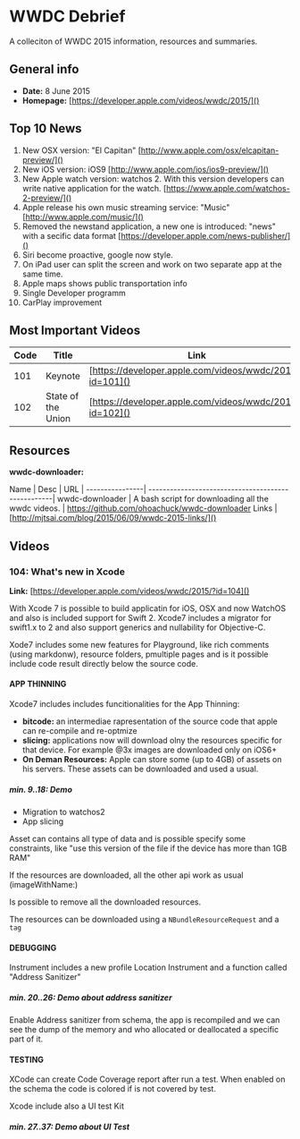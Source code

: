 # WWDC Debrief

A colleciton of WWDC 2015 information, resources and summaries.


## General info

- **Date:** 8 June 2015
- **Homepage:** [https://developer.apple.com/videos/wwdc/2015/]()

## Top 10 News
1. New OSX version: "El Capitan" [http://www.apple.com/osx/elcapitan-preview/]()
2. New iOS version: iOS9 [http://www.apple.com/ios/ios9-preview/]()
3. New Apple watch version: watchos 2. With this version developers can write native application for the watch. [https://www.apple.com/watchos-2-preview/]()
4. Apple release his own music streaming service: "Music"  [http://www.apple.com/music/]()
5. Removed the newstand application, a new one is introduced: "news" with a secific data format [https://developer.apple.com/news-publisher/]()
6. Siri become proactive, google now style. 
7. On iPad user can split the screen and work on two separate app at the same time.
8. Apple maps shows public transportation info
9. Single Developer programm
10. CarPlay improvement

## Most Important Videos

Code  | Title           | Link
----- | --------------- | ---------------- |
101   | Keynote         | [https://developer.apple.com/videos/wwdc/2015/?id=101]()
102   | State of the Union | [https://developer.apple.com/videos/wwdc/2015/?id=102]()






## Resources

**wwdc-downloader:**

Name            | Desc                                               | URL | 
----------------| ---------------------------------------------------|
wwdc-downloader | A bash script for downloading all the wwdc videos. | https://github.com/ohoachuck/wwdc-downloader
Links | [http://mjtsai.com/blog/2015/06/09/wwdc-2015-links/]()








## Videos

### 104: What's new in Xcode

**Link:** [https://developer.apple.com/videos/wwdc/2015/?id=104]()


With Xcode 7 is possible to build applicatin for iOS, OSX and now WatchOS and also is included support for Swift 2.
Xcode7 includes a migrator for swift1.x to 2 and also support generics and nullability for Objective-C.

Xode7 includes some new features for Playground, like rich comments (using markdonw), resource folders, pmultiple pages and is it possible include code result directly below the source code.

#### APP THINNING

Xcode7 includes includes funcitionalities for the App Thinning:

* **bitcode:** an intermediae rapresentation of the source code that apple can re-compile and re-optmize
* **slicing:** applications now will download olny the resources specific for that device. For example @3x images are downloaded only on iOS6+
* **On Deman Resources:** Apple can store some (up to 4GB) of assets on his servers. These assets can be downloaded and used a usual.

##### min. 9..18:  Demo

* Migration to watchos2
* App slicing

Asset can contains all type of data and is possible specify some constraints, like "use this version of the file if the device has more than 1GB RAM"

If the resources are downloaded, all the other api work as usual (imageWithName:)

Is possible to remove all the downloaded resources.

The resources can be downloaded using a `NBundleResourceRequest` and a `tag`


#### DEBUGGING

Instrument includes a new profile Location Instrument  and a function called "Address Sanitizer"

##### min. 20..26:  Demo about address sanitizer

Enable Address sanitizer from schema, the app is recompiled and we can see the dump of the memory and who allocated or deallocated a specific part of it.



#### TESTING

XCode can create Code Coverage report after run a test. When enabled on the schema the code is colored if is not covered by test.

Xcode include also a UI test Kit

##### min. 27..37:  Demo about UI Test










